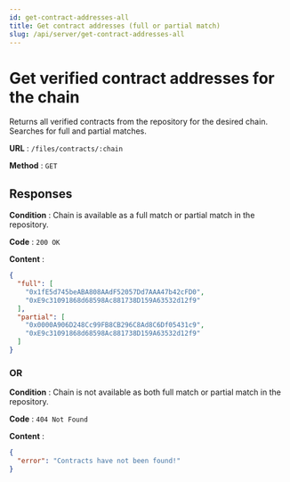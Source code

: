```yaml
---
id: get-contract-addresses-all
title: Get contract addresses (full or partial match)
slug: /api/server/get-contract-addresses-all
---
```


# Get verified contract addresses for the chain

Returns all verified contracts from the repository for the desired chain. Searches for full and partial matches.

**URL** : `/files/contracts/:chain`

**Method** : `GET`

## Responses

**Condition** : Chain is available as a full match or partial match in the repository.

**Code** : `200 OK`

**Content** :

```json
{
  "full": [
    "0x1fE5d745beABA808AAdF52057Dd7AAA47b42cFD0",
    "0xE9c31091868d68598Ac881738D159A63532d12f9"
  ],
  "partial": [
    "0x0000A906D248Cc99FB8CB296C8Ad8C6Df05431c9",
    "0xE9c31091868d68598Ac881738D159A63532d12f9"
  ]
}
```

### OR

**Condition** : Chain is not available as both full match or partial match in the repository.

**Code** : `404 Not Found`

**Content** :

```json
{
  "error": "Contracts have not been found!"
}
```
